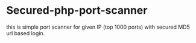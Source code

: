 # Secured-php-port-scanner
this is simple port scanner for given IP (top 1000 ports) with secured MD5 url based login. 
